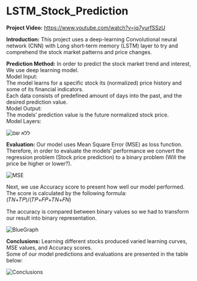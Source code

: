 # LSTM_Stock_Prediction

**Project Video:**
https://www.youtube.com/watch?v=jq7yurfSSzU

**Introduction:**
This project uses a deep-learning Convolutional neural network (CNN) with Long short-term memory (LSTM) layer to try and comprehend the stock market patterns and price changes.

**Prediction Method:**
In order to predict the stock market trend and interest, We use deep learning model.  
Model Input:  
The model learns for a specific stock its (normalized) price history and some of its financial indicators.  
Each data consists of predefined amount of days into the past, and the desired prediction value.  
Model Output:  
The models’ prediction value is the future normalized stock price.  
Model Layers:  

![ללא שם](https://user-images.githubusercontent.com/7150655/122878541-8bb20700-d340-11eb-8047-df9965d9b44a.png)


**Evaluation:**
Our model uses Mean Square Error (MSE) as loss function.  
Therefore, in order to evaluate the models’ performance we convert the regression problem (Stock price prediction) to a binary problem (Will the price be higher or lower?).

![MSE](https://user-images.githubusercontent.com/7150655/122878281-41308a80-d340-11eb-8e0a-597eb77dfcfc.JPG)

Next, we use Accuracy score to present how well our model performed.  
The score is calculated by the following formula:  
(𝑇𝑁+𝑇𝑃)/(𝑇𝑃+𝐹𝑃+𝑇𝑁+𝐹𝑁)

The accuracy is compared between binary values so we had to transform our result into binary representation.  

![BlueGraph](https://user-images.githubusercontent.com/7150655/122878361-59080e80-d340-11eb-967b-03290652d43e.JPG)

**Conclusions:**
Learning different stocks produced varied learning curves, MSE values, and Accuracy scores.  
Some of our model predictions and evaluations are presented in the table below:  

![Conclusions](https://user-images.githubusercontent.com/7150655/122878392-62917680-d340-11eb-9333-091f1fcc65ca.JPG)
